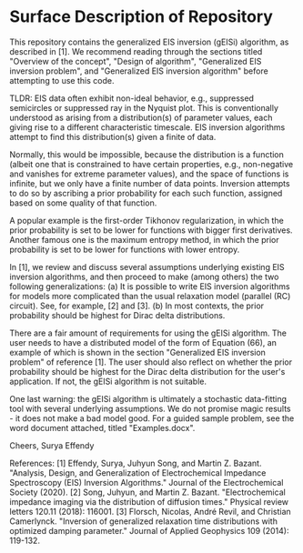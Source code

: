 # Surface Description of Repository

This repository contains the generalized EIS inversion (gEISi) algorithm, as described in [1]. We recommend reading through the sections titled "Overview of the concept", "Design of algorithm", "Generalized EIS inversion problem", and "Generalized EIS inversion algorithm" before attempting to use this code.

TLDR: EIS data often exhibit non-ideal behavior, e.g., suppressed semicircles or suppressed ray in the Nyquist plot. This is conventionally understood as arising from a distribution(s) of parameter values, each giving rise to a different characteristic timescale. EIS inversion algorithms attempt to find this distribution(s) given a finite of data.

Normally, this would be impossible, because the distribution is a function (albeit one that is constrained to have certain properties, e.g., non-negative and vanishes for extreme parameter values), and the space of functions is infinite, but we only have a finite number of data points. Inversion attempts to do so by ascribing a prior probability for each such function, assigned based on some quality of that function. 

A popular example is the first-order Tikhonov regularization, in which the prior probability is set to be lower for functions with bigger first derivatives. Another famous one is the maximum entropy method, in which the prior probability is set to be lower for functions with lower entropy.

In [1], we review and discuss several assumptions underlying existing EIS inversion algorithms, and then proceed to make (among others) the two following generalizations:
(a) It is possible to write EIS inversion algorithms for models more complicated than the usual relaxation model (parallel (RC) circuit). See, for example, [2] and [3].
(b) In most contexts, the prior probability should be highest for Dirac delta distributions.

There are a fair amount of requirements for using the gEISi algorithm. The user needs to have a distributed model of the form of Equation (66), an example of which is shown in the section "Generalized EIS inversion problem" of reference [1]. The user should also reflect on whether the prior probability should be highest for the Dirac delta distribution for the user's application. If not, the gEISi algorithm is not suitable.

One last warning: the gEISi algorithm is ultimately a stochastic data-fitting tool with several underlying assumptions. We do not promise magic results - it does not make a bad model good. For a guided sample problem, see the word document attached, titled "Examples.docx".

Cheers,
Surya Effendy

References:
[1] Effendy, Surya, Juhyun Song, and Martin Z. Bazant. "Analysis, Design, and Generalization of Electrochemical Impedance Spectroscopy (EIS) Inversion Algorithms." Journal of the Electrochemical Society (2020).
[2] Song, Juhyun, and Martin Z. Bazant. "Electrochemical impedance imaging via the distribution of diffusion times." Physical review letters 120.11 (2018): 116001.
[3] Florsch, Nicolas, André Revil, and Christian Camerlynck. "Inversion of generalized relaxation time distributions with optimized damping parameter." Journal of Applied Geophysics 109 (2014): 119-132.
